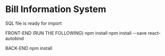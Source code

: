 # Bill Information System

SQL file is ready for import

FRONT-END (RUN THE FOLLOWING)
	npm install
	npm install --save react-autobind

BACK-END
	npm install
